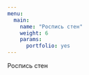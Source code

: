 ```yaml
---
menu:
  main:
    name: "Роспись стен"
    weight: 6
    params:
      portfolio: yes
---
```

Роспись стен